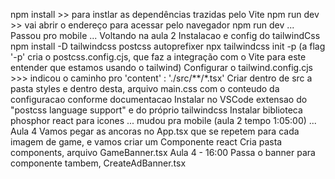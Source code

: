 npm install >> para instlar as dependências trazidas pelo Vite
npm run dev >> vai abrir o endereço para acessar pelo navegador
npm run dev
...
Passou pro mobile
...
Voltando na aula 2
Instalacao e config do tailwindCss
npm install -D tailwindcss postcss autoprefixer
npx tailwindcss init -p (a flag '-p' cria o postcss.config.cjs, que faz a integração com o Vite para este entender que estamos usando o tailwind)
Configurar o tailwind.config.cjs >>> indicou o caminho pro 'content' : './src/**/*.tsx'
Criar dentro de src a pasta styles e dentro desta, arquivo main.css com o conteudo da configuracao conforme documentacao
Instalar no VSCode extensao do "postcss language support" e do próprio tailwindcss
Instalar biblioteca phosphor react para icones
...
mudou pra mobile (aula 2 tempo 1:05:00)
...
Aula 4
Vamos pegar as ancoras no App.tsx que se repetem para cada imagem de game, e vamos criar um Componente react
Cria pasta components, arquivo GameBanner.tsx
Aula 4 - 16:00
Passa o banner para componente tambem, CreateAdBanner.tsx
